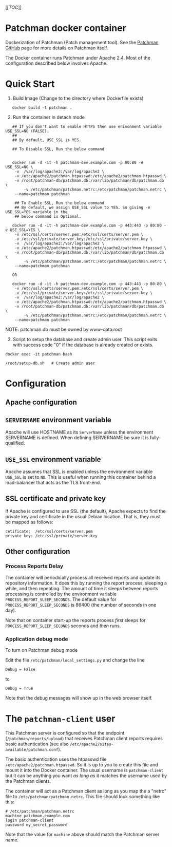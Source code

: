 [[_TOC_]]

# Patchman docker container

Dockerization of Patchman (Patch management tool). See the [Patchman
GitHub](https://github.com/furlongm/patchman) page for more details on
Patchman itself.

The Docker container runs Patchman under Apache 2.4. Most of the
configuration described below involves Apache.

# Quick Start

1. Build Image (Change to the directory where Dockerfile exists)

```
   docker build -t patchman .
```

2. Run the container in detach mode

```
   ## If you don't want to enable HTTPS then use enivonment variable USE_SSL=NO (FALSE).
   ##
   ## By default, USE_SSL is YES.

   ## To Disable SSL, Run the below command


   docker run -d -it -h patchman-dev.example.com -p 80:80 -e USE_SSL=NO \
	-v  /var/log/apache2:/var/log/apache2 \
	-v /etc/apache2/patchman.htpasswd:/etc/apache2/patchman.htpasswd \
	-v /root/patchman-db/patchman.db:/var/lib/patchman/db/patchman.db \
        -v /etc/patchman/patchman.netrc:/etc/patchman/patchman.netrc \
	--name=patchman patchman

    ## To Enable SSL, Run the below command
    ## By default, we assign USE_SSL value to YES. So giving -e USE_SSL=YES variable in the
    ## below command is Optional.

   docker run -d -it -h patchman-dev.example.com -p 443:443 -p 80:80 -e USE_SSL=YES \
	-v /etc/ssl/certs/server.pem:/etc/ssl/certs/server.pem \
	-v /etc/ssl/private/server.key:/etc/ssl/private/server.key \
	-v  /var/log/apache2:/var/log/apache2 \
	-v /etc/apache2/patchman.htpasswd:/etc/apache2/patchman.htpasswd \
	-v /root/patchman-db/patchman.db:/var/lib/patchman/db/patchman.db \
        -v /etc/patchman/patchman.netrc:/etc/patchman/patchman.netrc \
	--name=patchman patchman

   OR

   docker run -d -it -h patchman-dev.example.com -p 443:443 -p 80:80 \
	-v /etc/ssl/certs/server.pem:/etc/ssl/certs/server.pem \
	-v /etc/ssl/private/server.key:/etc/ssl/private/server.key \
	-v  /var/log/apache2:/var/log/apache2 \
	-v /etc/apache2/patchman.htpasswd:/etc/apache2/patchman.htpasswd \
	-v /root/patchman-db/patchman.db:/var/lib/patchman/db/patchman.db \
        -v /etc/patchman/patchman.netrc:/etc/patchman/patchman.netrc \
	--name=patchman patchman

```

   NOTE: patchman.db must be owned by www-data:root

3. Script to setup the database and create admin user. This script exits with success
   code "0" if the database is already created or exists.
```
docker exec -it patchman bash

/root/setup-db.sh   # Create admin user
```

# Configuration

## Apache configuration

## `SERVERNAME` environment variable

Apache will use HOSTNAME as its `ServerName` unless the environment
SERVERNAME is defined. When defining SERVERNAME be sure it is
fully-qualified.

## `USE_SSL` environment variable

Apache assumes that SSL is enabled unless the environment variable
`USE_SSL` is set to `NO`. This is useful when running this container
behind a load-balancer that acts as the TLS front-end.

## SSL certificate and private key

If Apache is configured to use SSL (the default), Apache expects to find
the private key and certificate in the usual Debian location. That is,
they must be mapped as follows:

    cetificate:  /etc/ssl/certs/server.pem
    private key: /etc/ssl/private/server.key

## Other configuration

### Process Reports Delay

The container will periodically process all received reports and update
its repository information. It does this by running the report process,
sleeping a while, and then repeating. The amount of time it sleeps between
reports processing is controlled by the environment variable
`PROCESS_REPORT_SLEEP_SECONDS`. The default value for
`PROCESS_REPORT_SLEEP_SECONDS` is 86400 (the number of seconds in one
day).

Note that on container start-up the reports process _first_ sleeps
for `PROCESS_REPORT_SLEEP_SECONDS` seconds and _then_ runs.

### Application debug mode

To turn on Patchman debug mode

Edit the file `/etc/patchman/local_settings.py` and change the line
```
Debug = False
```
to
```
Debug = True
```
Note that the debug messages will show up in the web browser itself.

# The `patchman-client` user

This Patchman server is configured so that the endpoint
(`/patchman/reports/upload`) that receives Patchman client reports
requires basic authentication (see also
`/etc/apache2/sites-available/patchman.conf`).

The basic authentication uses the htpasswd file
`/etc/apache2/patchman.htpasswd`. So it is up to _you_ to create this file
and mount it into the Docker container. The usual username is
`patchman-client` but it can be anything you want _as long as_ it matches
the username used by the Patchman clients.

The container will act as a Patchman client as long as you map the a
"netrc" file to `/etc/patchman/patchman.netrc`. This file should look
something like this:
```
# /etc/patchman/patchman.netrc
machine patchman.example.com
login patchman-client
password my_secret_password
```
Note that the value for `machine` above should match the Patchman server name.
